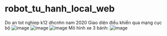 # robot_tu_hanh_local_web
Do an tot nghiep k12 dhcnhn nam 2020
Giao diện điều khiển qua mạng cục bộ
![image](https://user-images.githubusercontent.com/90817736/136028249-0141a018-422f-4bf2-b7b3-78a2c3086cf7.png)
![image](https://user-images.githubusercontent.com/90817736/136028265-81644731-ba93-4db5-a7c1-ec1768e40dca.png)
![image](https://user-images.githubusercontent.com/90817736/136028289-635c8aff-098f-4428-94c9-e1f3641c518e.png)
Mô hình xe 3 bánh:
![image](https://user-images.githubusercontent.com/90817736/136028316-a9d00a42-617c-493a-b192-0895967d5b44.png)
